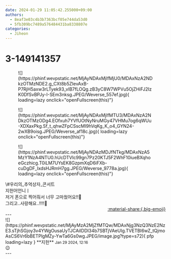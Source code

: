 ```yaml
---
date: 2024-01-29 11:05:42.255000+09:00
authors:
  - 8eaf3e03c4b3b7363bcf05e744da53d0
  - 5fb309bc7489a576484431ba8338807e
categories:
  - Jiheon
---
```


# 3-149141357

<div class="post-container" markdown="1">
<div class="content-container md-sidebar__scrollwrap" markdown="1">


<figure markdown="1">
![](https://phinf.wevpstatic.net/MjAyNDAxMjlfMjU0/MDAxNzA2NDkzOTMzNDE2.g_CXt8b5ZIevAxB-P7RjH5axw3rLTyek93_vlB7fLOQg.zB3yC8W7WPVu5OjZHiFJ2IzK0DfSvBPJy-I-SEm3nksg.JPEG/Weverse_557ef.jpg){ loading=lazy onclick="openFullscreen(this)"}
</figure>

<figure markdown="1">
![](https://phinf.wevpstatic.net/MjAyNDAxMjlfMTU3/MDAxNzA2NDkzOTMzODg4.EOfxuh7YVfUOtNyNruMGy47VHMu7og6qWUu-XDXaxPkg.Sf_t_qhwZFpCSscMI9hVqKg_K_o4_GYN24-2wXB9oisg.JPEG/Weverse_af18c.jpg){ loading=lazy onclick="openFullscreen(this)"}
</figure>

<figure markdown="1">
![](https://phinf.wevpstatic.net/MjAyNDAzMDJfNTkg/MDAxNzA5MzY1NzA4NTU0.hUcDTVIc99gn7Pz20KTJ5F2WhF10iueBXqhoeGczhicg.T0iLM7UYsEK8GzpmXqD6iFXb-cuDgDF_IxdsHJRmH7gg.JPEG/Weverse_9778a.jpg){ loading=lazy onclick="openFullscreen(this)"}
</figure>
\#우리의_추억상자_콘서트<br>지헌어언니ㅣ<br>저거 폰으로 찍어줘서 너무 고마웠어요!!🫶<br>그리고..사랑해요..!!!!💚

</div>
</div>

<div style="text-align: right;" markdown="1">
<a href="https://weverse.io/fromis9/fanpost/3-149141357" style="text-align: right;">:material-share:{.big-emoji}</a>
</div>
---

<div class="comments-container md-sidebar__scrollwrap" markdown="1">
<div class="comment" markdown="1">
<div class='id-container' markdown="1">
![](https://phinf.wevpstatic.net/MjAyMzA2MjZfMTQw/MDAxNjg3NzQ3NzE2NzE3.sTjhSGjoy3v4YWgOusaUyTJCAiIDDI34b7SBTjVAeUIg.TVETBI6wZ_tQjmoAsCS6Vr6bBETPlgMZy-YwTa6Gs0wg.JPEG/image.jpg?type=s72){ pfp loading=lazy }
**<span class="artist">지헌</span>** <small>Jan 29 2024, 12:16</small><br>
</div>
<div class='comment-body' markdown="1">
😉
</div>
</div>
</div>
---
